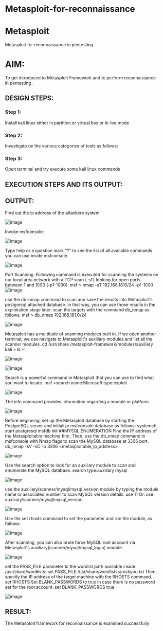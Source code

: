 # Metasploit-for-reconnaissance
# Metasploit
Metasploit for reconnaissance in pentesting

# AIM:

To get introduced to Metasploit Framework and to  perform reconnaissance  in pentesting .

## DESIGN STEPS:

### Step 1:

Install kali linux either in partition or virtual box or in live mode

### Step 2:

Investigate on the various categories of tools as follows:

### Step 3:

Open terminal and try execute some kali linux commands

## EXECUTION STEPS AND ITS OUTPUT:


## OUTPUT:
Find out the ip address of the attackers system

![image](https://github.com/Srujana0303/Metasploit-for-reconnaissance/assets/132996836/6602cdf4-f91a-4c8b-a5db-bbdae303d587)

Invoke msfconsole: 

![image](https://github.com/Srujana0303/Metasploit-for-reconnaissance/assets/132996836/2ac26127-557b-4d38-9b04-b6f7e2fbd086)

Type help or a question mark "?" to see the list of all available commands you can use inside msfconsole.

![image](https://github.com/Srujana0303/Metasploit-for-reconnaissance/assets/132996836/280e8d31-d8f4-4e1e-9987-ee27a6f31afb)

Port Scanning: Following command is executed for scanning the systems on our local area network with a TCP scan (-sT) looking for open ports between 1 and 1000 (-p1-1000). msf > nmap -sT 192.168.1810/24 -p1-1000
![image](https://github.com/Srujana0303/Metasploit-for-reconnaissance/assets/132996836/8c07ddd3-a355-4fff-8dc2-a54ceac6b918)

use the db-nmap command to scan and save the results into Metasploit's postgresql attached database. In that way, you can use those results in the exploitation stage later. scan the targets with the command db_nmap as follows. msf > db_nmap 192.168.181.0/24

![image](https://github.com/Srujana0303/Metasploit-for-reconnaissance/assets/132996836/23c4f165-36e2-471d-8b63-b0173f237987)

Metasploit has a multitude of scanning modules built in. If we open another terminal, we can navigate to Metasploit's auxiliary modules and list all the scanner modules. cd /usr/share /metasploit-framework/modules/auxiliary kali > ls -l

![image](https://github.com/Srujana0303/Metasploit-for-reconnaissance/assets/132996836/bd627642-570c-4fb4-bf9f-9d320ee8bc46)

![image](https://github.com/Srujana0303/Metasploit-for-reconnaissance/assets/132996836/c809e6ea-70f6-41a7-9c8a-41c378aae43b)

Search is a powerful command in Metasploit that you can use to find what you want to locate. msf >search name:Microsoft type:exploit

![image](https://github.com/Srujana0303/Metasploit-for-reconnaissance/assets/132996836/5adfc6fb-b2df-4bad-a14e-931cd515bf58)

The info command provides information regarding a module or platform

![image](https://github.com/Srujana0303/Metasploit-for-reconnaissance/assets/132996836/849165af-4c15-4de4-a0c2-9c1ed839f560)

Before beginning, set up the Metasploit database by starting the PostgreSQL server and initialize msfconsole database as follows: systemctl start postgresql msfdb init ##MYSQL ENUMERATION Find the IP address of the Metasploitable machine first. Then, use the db_nmap command in msfconsole with Nmap flags to scan the MySQL database at 3306 port. db_nmap -sV -sC -p 3306 <metasploitable_ip_address>

![image](https://github.com/Srujana0303/Metasploit-for-reconnaissance/assets/132996836/ac76a8bb-8778-4b99-9bda-f15a1488c8f1)

Use the search option to look for an auxiliary module to scan and enumerate the MySQL database. search type:auxiliary mysql

![image](https://github.com/Srujana0303/Metasploit-for-reconnaissance/assets/132996836/7165694d-e772-479a-b069-dbb73b9d4d9d)

use the auxiliary/scanner/mysql/mysql_version module by typing the module name or associated number to scan MySQL version details. use 11 Or: use auxiliary/scanner/mysql/mysql_version

![image](https://github.com/Srujana0303/Metasploit-for-reconnaissance/assets/132996836/86100bd0-903f-4b40-83bc-79d1b736742b)

Use the set rhosts command to set the parameter and run the module, as follows:

![image](https://github.com/Srujana0303/Metasploit-for-reconnaissance/assets/132996836/c28a4535-0f00-499a-988e-404353b22464)

After scanning, you can also brute force MySQL root account via Metasploit's auxiliary(scanner/mysql/mysql_login) module.

![image](https://github.com/Srujana0303/Metasploit-for-reconnaissance/assets/132996836/db9edde5-b076-42e6-8c12-0598b367f0cc)



set the PASS_FILE parameter to the wordlist path available inside /usr/share/wordlists: set PASS_FILE /usr/share/wordlistss/rockyou.txt Then, specify the IP address of the target machine with the RHOSTS command. set RHOSTS Set BLANK_PASSWORDS to true in case there is no password set for the root account. set BLANK_PASSWORDS true



![image](https://github.com/Srujana0303/Metasploit-for-reconnaissance/assets/132996836/2704d911-fd53-40f7-8542-54b822f10860)



## RESULT:


The Metasploit framework for reconnaissance is  examined successfully
